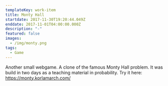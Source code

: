 ```yaml
---
templateKey: work-item
title: Monty Hall
startdate: 2017-11-30T19:20:44.049Z
enddate: 2017-11-01T04:00:00.000Z
description: "-"
featured: false
images:
  - /img/monty.png
tags:
  - Game
---
```

Another small webgame. A clone of the famous Monty Hall problem. It was build in two days as a teaching material in probability. Try it here: <https://monty.korlamarch.com/>